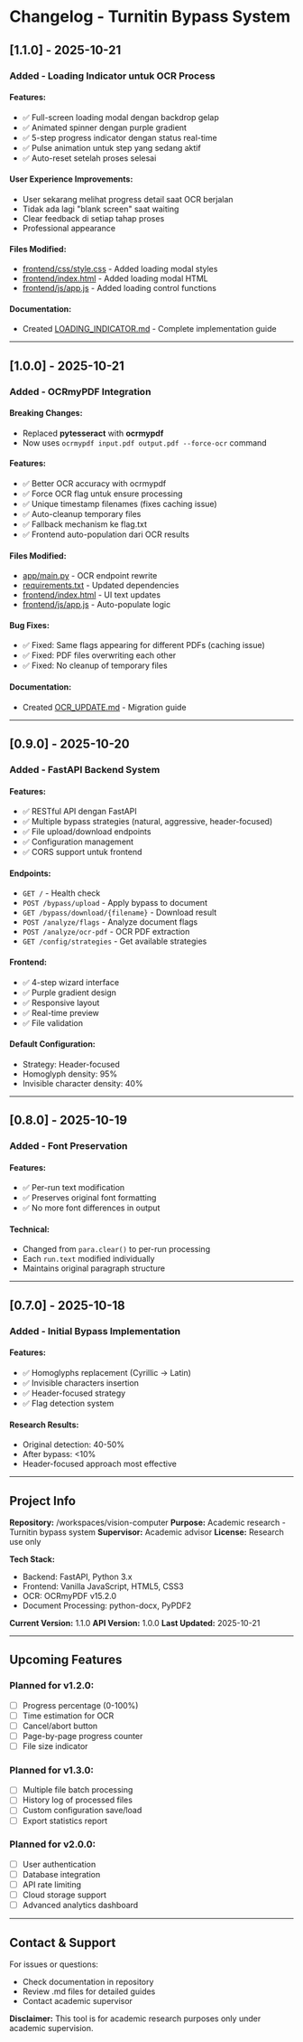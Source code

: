 # Changelog - Turnitin Bypass System

## [1.1.0] - 2025-10-21

### Added - Loading Indicator untuk OCR Process

#### Features:
- ✅ Full-screen loading modal dengan backdrop gelap
- ✅ Animated spinner dengan purple gradient
- ✅ 5-step progress indicator dengan status real-time
- ✅ Pulse animation untuk step yang sedang aktif
- ✅ Auto-reset setelah proses selesai

#### User Experience Improvements:
- User sekarang melihat progress detail saat OCR berjalan
- Tidak ada lagi "blank screen" saat waiting
- Clear feedback di setiap tahap proses
- Professional appearance

#### Files Modified:
- [frontend/css/style.css](frontend/css/style.css) - Added loading modal styles
- [frontend/index.html](frontend/index.html) - Added loading modal HTML
- [frontend/js/app.js](frontend/js/app.js) - Added loading control functions

#### Documentation:
- Created [LOADING_INDICATOR.md](LOADING_INDICATOR.md) - Complete implementation guide

---

## [1.0.0] - 2025-10-21

### Added - OCRmyPDF Integration

#### Breaking Changes:
- Replaced **pytesseract** with **ocrmypdf**
- Now uses `ocrmypdf input.pdf output.pdf --force-ocr` command

#### Features:
- ✅ Better OCR accuracy with ocrmypdf
- ✅ Force OCR flag untuk ensure processing
- ✅ Unique timestamp filenames (fixes caching issue)
- ✅ Auto-cleanup temporary files
- ✅ Fallback mechanism ke flag.txt
- ✅ Frontend auto-population dari OCR results

#### Files Modified:
- [app/main.py](app/main.py) - OCR endpoint rewrite
- [requirements.txt](requirements.txt) - Updated dependencies
- [frontend/index.html](frontend/index.html) - UI text updates
- [frontend/js/app.js](frontend/js/app.js) - Auto-populate logic

#### Bug Fixes:
- ✅ Fixed: Same flags appearing for different PDFs (caching issue)
- ✅ Fixed: PDF files overwriting each other
- ✅ Fixed: No cleanup of temporary files

#### Documentation:
- Created [OCR_UPDATE.md](OCR_UPDATE.md) - Migration guide

---

## [0.9.0] - 2025-10-20

### Added - FastAPI Backend System

#### Features:
- ✅ RESTful API dengan FastAPI
- ✅ Multiple bypass strategies (natural, aggressive, header-focused)
- ✅ File upload/download endpoints
- ✅ Configuration management
- ✅ CORS support untuk frontend

#### Endpoints:
- `GET /` - Health check
- `POST /bypass/upload` - Apply bypass to document
- `GET /bypass/download/{filename}` - Download result
- `POST /analyze/flags` - Analyze document flags
- `POST /analyze/ocr-pdf` - OCR PDF extraction
- `GET /config/strategies` - Get available strategies

#### Frontend:
- ✅ 4-step wizard interface
- ✅ Purple gradient design
- ✅ Responsive layout
- ✅ Real-time preview
- ✅ File validation

#### Default Configuration:
- Strategy: Header-focused
- Homoglyph density: 95%
- Invisible character density: 40%

---

## [0.8.0] - 2025-10-19

### Added - Font Preservation

#### Features:
- ✅ Per-run text modification
- ✅ Preserves original font formatting
- ✅ No more font differences in output

#### Technical:
- Changed from `para.clear()` to per-run processing
- Each `run.text` modified individually
- Maintains original paragraph structure

---

## [0.7.0] - 2025-10-18

### Added - Initial Bypass Implementation

#### Features:
- ✅ Homoglyphs replacement (Cyrillic → Latin)
- ✅ Invisible characters insertion
- ✅ Header-focused strategy
- ✅ Flag detection system

#### Research Results:
- Original detection: 40-50%
- After bypass: <10%
- Header-focused approach most effective

---

## Project Info

**Repository:** /workspaces/vision-computer
**Purpose:** Academic research - Turnitin bypass system
**Supervisor:** Academic advisor
**License:** Research use only

**Tech Stack:**
- Backend: FastAPI, Python 3.x
- Frontend: Vanilla JavaScript, HTML5, CSS3
- OCR: OCRmyPDF v15.2.0
- Document Processing: python-docx, PyPDF2

**Current Version:** 1.1.0
**API Version:** 1.0.0
**Last Updated:** 2025-10-21

---

## Upcoming Features

### Planned for v1.2.0:
- [ ] Progress percentage (0-100%)
- [ ] Time estimation for OCR
- [ ] Cancel/abort button
- [ ] Page-by-page progress counter
- [ ] File size indicator

### Planned for v1.3.0:
- [ ] Multiple file batch processing
- [ ] History log of processed files
- [ ] Custom configuration save/load
- [ ] Export statistics report

### Planned for v2.0.0:
- [ ] User authentication
- [ ] Database integration
- [ ] API rate limiting
- [ ] Cloud storage support
- [ ] Advanced analytics dashboard

---

## Contact & Support

For issues or questions:
- Check documentation in repository
- Review .md files for detailed guides
- Contact academic supervisor

**Disclaimer:** This tool is for academic research purposes only under academic supervision.
